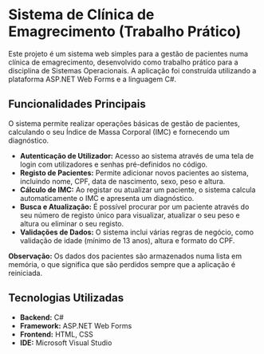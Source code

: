 # Sistema de Clínica de Emagrecimento (Trabalho Prático)

Este projeto é um sistema web simples para a gestão de pacientes numa clínica de emagrecimento, desenvolvido como trabalho prático para a disciplina de Sistemas Operacionais. A aplicação foi construída utilizando a plataforma ASP.NET Web Forms e a linguagem C#.

## Funcionalidades Principais

O sistema permite realizar operações básicas de gestão de pacientes, calculando o seu Índice de Massa Corporal (IMC) e fornecendo um diagnóstico.

* **Autenticação de Utilizador:** Acesso ao sistema através de uma tela de login com utilizadores e senhas pré-definidos no código.
* **Registo de Pacientes:** Permite adicionar novos pacientes ao sistema, incluindo nome, CPF, data de nascimento, sexo, peso e altura.
* **Cálculo de IMC:** Ao registar ou atualizar um paciente, o sistema calcula automaticamente o IMC e apresenta um diagnóstico.
* **Busca e Atualização:** É possível procurar por um paciente através do seu número de registo único para visualizar, atualizar o seu peso e altura ou eliminar o seu registo.
* **Validações de Dados:** O sistema inclui várias regras de negócio, como validação de idade (mínimo de 13 anos), altura e formato do CPF.

**Observação:** Os dados dos pacientes são armazenados numa lista em memória, o que significa que são perdidos sempre que a aplicação é reiniciada.

## Tecnologias Utilizadas

* **Backend:** C#
* **Framework:** ASP.NET Web Forms
* **Frontend:** HTML, CSS
* **IDE:** Microsoft Visual Studio

